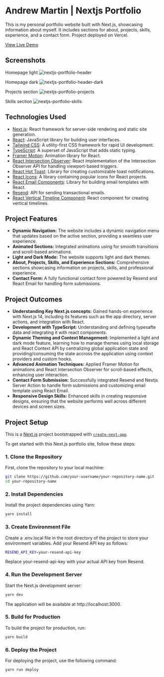 # Andrew Martin | Nextjs Portfolio


This is my personal portfolio website built with Next.js, showcasing information about myself. It includes sections for about, projects, skills, experience, and a contact form. Project deployed on Vercel.

[View Live Demo](https://andrewmartin-portfolio-tau-azure.vercel.app/)

## Screenshots
Homepage light
![nextjs-portfolio-header](https://github.com/user-attachments/assets/e9838195-b839-475f-814d-6b72f99a277e)

Homepage dark
![nextjs-portfolio-header-dark](https://github.com/user-attachments/assets/ca0d2d5d-61fd-4030-9222-20517553e533)

Projects section
![nextjs-portfolio-projects](https://github.com/user-attachments/assets/b6074474-d903-4fd9-ac1b-e5454a42e00b)

Skills section
![nextjs-portfolio-skills](https://github.com/user-attachments/assets/0a7dab88-ba2a-4a01-8af3-bf73fd7758dd)


## Technologies Used

- [Next.js](https://nextjs.org/): React framework for server-side rendering and static site generation.
- [React](https://reactjs.org/): JavaScript library for building user interfaces.
- [Tailwind CSS](https://tailwindcss.com/): A utility-first CSS framework for rapid UI development.
- [TypeScript](https://www.typescriptlang.org/): A superset of JavaScript that adds static typing.
- [Framer Motion](https://www.framer.com/motion/): Animation library for React.
- [React Intersection Observer](https://www.npmjs.com/package/react-intersection-observer): React implementation of the Intersection Observer API for handling viewport-based triggers.
- [React Hot Toast](https://react-hot-toast.com/): Library for creating customizable toast notifications.
- [React Icons](https://react-icons.github.io/react-icons/): A library containing popular icons for React projects.
- [React Email Components](https://react-email-components.dev/): Library for building email templates with React.
- [Resend](https://resend.com/): API for sending transactional emails.
- [React Vertical Timeline Component](https://www.npmjs.com/package/react-vertical-timeline-component): React component for creating vertical timelines.

## Project Features

- **Dynamic Navigation:** The website includes a dynamic navigation menu that updates based on the active section, providing a seamless user experience.
- **Animated Sections:** Integrated animations using for smooth transitions and scroll-based animations.
- **Light and Dark Mode:** The website supports light and dark themes.
- **About, Projects, Skills, and Experience Sections:** Comprehensive sections showcasing information on projects, skills, and professional experience.
- **Contact Form:** A fully functional contact form powered by Resend and React Email for handling form submissions.

## Project Outcomes

- **Understanding Key Next.js concepts:** Gained hands-on experience with Next.js 14, including its features such as the app directory, server actions, and integration with React.
- **Development with TypeScript:** Understanding and defining typesafte data and integrating it with react components.
- **Dynamic Theming and Context Management:** Implemented a light and dark mode feature, learning how to manage themes using local storage and React Context API by centralizing global application state and providing/consuming the state accross the application using context providers and custom hooks.
- **Advanced Animation Techniques:** Applied Framer Motion for animations and React Intersection Observer for scroll-based effects, enhancing user interaction.
- **Contact Form Submission:** Successfully integrated Resend and Nextjs Server Action to handle form submissions and customizing email template using React Email.
- **Responsive Design Skills:** Enhanced skills in creating responsive designs, ensuring that the website performs well across different devices and screen sizes.

## Project Setup

This is a [Next.js](https://nextjs.org/) project bootstrapped with [`create-next-app`](https://github.com/vercel/next.js/tree/canary/packages/create-next-app).

To get started with this Next.js portfolio site, follow these steps:

### 1. Clone the Repository

First, clone the repository to your local machine:

```bash
git clone https://github.com/your-username/your-repository-name.git
cd your-repository-name
```

### 2. Install Dependencies

Install the project dependencies using Yarn:

```bash
yarn install
```

### 3. Create Environment File

Create a .env.local file in the root directory of the project to store your environment variables. Add your Resend API key as follows:

```bash
RESEND_API_KEY=your-resend-api-key
```

Replace your-resend-api-key with your actual API key from Resend.

### 4. Run the Development Server

Start the Next.js development server:

```bash
yarn dev
```

The application will be available at http://localhost:3000.

### 5. Build for Production

To build the project for production, run:

```bash
yarn build
```

### 6. Deploy the Project

For deploying the project, use the following command:

```bash
yarn run deploy
```
